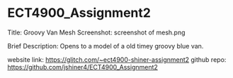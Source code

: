 # ECT4900_Assignment2
Title: Groovy Van Mesh
Screenshot: screenshot of mesh.png

Brief Description: Opens to a model of a old timey groovy blue van.

website link: https://glitch.com/~ect4900-shiner-assignment2
github repo: https://github.com/jshiner4/ECT4900_Assignment2

